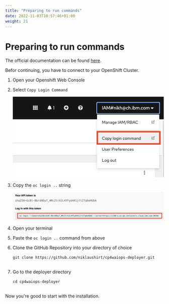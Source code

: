 ```yaml
---
title: "Preparing to run commands"
date: 2022-11-03T10:57:46+01:00
weight: 21
---
```


# Preparing to run commands


The official documentation can be found [here](https://www.ibm.com/docs/en/cloud-paks/cloud-pak-watson-aiops/3.5.0?topic=manager-starter-installation-cli).


Befor continuing, you have to connect to your OpenShift Cluster.


1. Open your Openshift Web Console
1. Select `Copy Login Command`

	![K8s CNI](/pics/01_fzth_ocp_connect.png)

1. Copy the `oc login ..` string

	![K8s CNI](/pics/02_fzth_ocp_connect.png)

1. Open your terminal
1. Paste the `oc login ..` command from above
1. Clone the GitHub Repository into your directory of choice

	```
	git clone https://github.com/niklaushirt/cp4waiops-deployer.git
	

1. Go to the deployer directory

	```
	cd cp4waiops-deployer

	
Now you're good to start with the installation.
